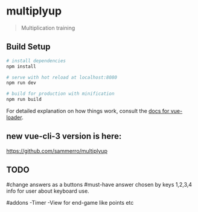 # multiplyup

> Multiplication training

## Build Setup

``` bash
# install dependencies
npm install

# serve with hot reload at localhost:8080
npm run dev

# build for production with minification
npm run build
```

For detailed explanation on how things work, consult the [docs for vue-loader](http://vuejs.github.io/vue-loader).

## new vue-cli-3 version is here:
https://github.com/sammerro/multiplyup


## TODO
#change
answers as a buttons
#must-have
answer chosen by keys 1,2,3,4
info for user about keyboard use.

#addons
-Timer
-View for end-game like points etc
